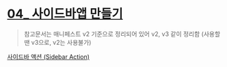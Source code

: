 # [04_ 사이드바앱 만들기](https://developers.whale.naver.com/tutorials/sidebarAction/)
> 참고문서는 매니페스트 v2 기준으로 정리되어 있어 v2, v3 같이 정리함 (사용할땐 v3으로, v2는 사용불가)

[사이드바 액션 (Sidebar Action)](https://developers.whale.naver.com/api/extensions/sidebarAction/)

